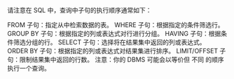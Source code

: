 请注意在 SQL 中，查询中子句的执行顺序通常如下：

FROM 子句：指定从中检索数据的表。
WHERE 子句：根据指定的条件筛选行。
GROUP BY 子句：根据指定的列或表达式对行进行分组。
HAVING 子句：根据条件筛选分组的行。
SELECT 子句：选择将在结果集中返回的列或表达式。
ORDER BY 子句：根据指定的列或表达式对结果集进行排序。
LIMIT/OFFSET 子句：限制结果集中返回的行数。
注意：你的 DBMS 可能会以等价但 不同 的顺序执行一个查询。
